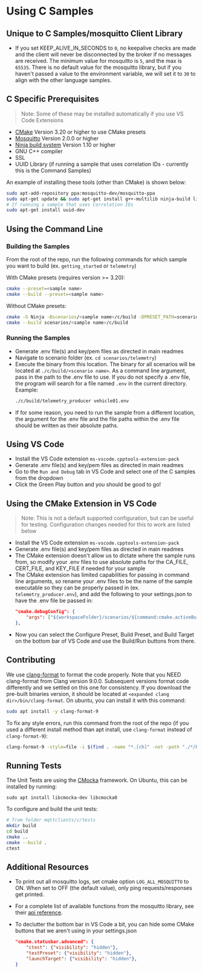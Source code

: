 # Using C Samples

## Unique to C Samples/mosquitto Client Library

- If you set KEEP_ALIVE_IN_SECONDS to `0`, no keepalive checks are made and the client will never be disconnected by the broker if no messages are received. The minimum value for mosquitto is `5`, and the max is `65535`. There is no default value for the mosquitto library, but if you haven't passed a value to the environment variable, we will set it to `30` to align with the other language samples.

## C Specific Prerequisites

> Note: Some of these may be installed automatically if you use VS Code Extensions
- [CMake](https://cmake.org/download/) Version 3.20 or higher to use CMake presets
- [Mosquitto](https://mosquitto.org/download/) Version 2.0.0 or higher
- [Ninja build system](https://github.com/ninja-build/ninja/releases) Version 1.10 or higher
- GNU C++ compiler
- SSL
- UUID Library (if running a sample that uses correlation IDs - currently this is the Command Samples)

An example of installing these tools (other than CMake) is shown below:

``` bash
sudo apt-add-repository ppa:mosquitto-dev/mosquitto-ppa
sudo apt-get update && sudo apt-get install g++-multilib ninja-build libmosquitto-dev libssl-dev -y
# If running a sample that uses Correlation IDs
sudo apt-get install uuid-dev
```

## Using the Command Line

### Building the Samples

From the root of the repo, run the following commands for which sample you want to build (ex. `getting_started` or `telemetry`)

With CMake presets (requires version >= 3.20):

``` bash
cmake --preset=<sample name>
cmake --build --preset=<sample name>
```

Without CMake presets:

``` bash
cmake -G Ninja -Bscenarios/<sample name>/c/build -DPRESET_PATH=scenarios/<sample name>/c .
cmake --build scenarios/<sample name>/c/build
```

### Running the Samples

- Generate .env file(s) and key/pem files as directed in main readmes
- Navigate to scenario folder (ex. `cd scenarios/telemetry`)
- Execute the binary from this location. The binary for all scenarios will be located at `./c/build/<scenario name>`. As a command line argument, pass in the path to the .env file to use. If you do not specify a .env file, the program will search for a file named `.env` in the current directory. Example:
    ``` bash
    ./c/build/telemetry_producer vehicle01.env
    ```
- If for some reason, you need to run the sample from a different location, the argument for the .env file and the file paths within the .env file should be written as their absolute paths.

## Using VS Code

- Install the VS Code extension `ms-vscode.cpptools-extension-pack`
- Generate .env file(s) and key/pem files as directed in main readmes
- Go to the `Run and Debug` tab in VS Code and select one of the C samples from the dropdown
- Click the Green Play button and you should be good to go!

## Using the CMake Extension in VS Code

> Note: This is not a default supported configuration, but can be useful for testing. Configuration changes needed for this to work are listed below

- Install the VS Code extension `ms-vscode.cpptools-extension-pack`
- Generate .env file(s) and key/pem files as directed in main readmes
- The CMake extension doesn't allow us to dictate where the sample runs from, so modify your .env files to use absolute paths for the CA_FILE, CERT_FILE, and KEY_FILE if needed for your sample
- The CMake extension has limited capabilities for passing in command line arguments, so rename your .env files to be the name of the sample executable so they can be properly passed in (ex. `telemetry_producer.env`), and add the following to your settings.json to have the .env file be passed in:
    ```json
    "cmake.debugConfig": {
        "args": ["${workspaceFolder}/scenarios/${command:cmake.activeBuildPresetName}/${command:cmake.buildTargetName}.env"],
    },
    ```
- Now you can select the Configure Preset, Build Preset, and Build Target on the bottom bar of VS Code and use the Build/Run buttons from there.

## Contributing

We use [clang-format](https://releases.llvm.org/download.html#9.0.0) to format the code properly. Note that you NEED clang-format from Clang version 9.0.0. Subsequent versions format code differently and we settled on this one for consistency. If you download the pre-built binaries version, it should be located at `<expanded clang dir>/bin/clang-format`. On ubuntu, you can install it with this command:

``` bash
sudo apt install -y clang-format-9
```

To fix any style errors, run this command from the root of the repo (if you used a different install method than apt install, use `clang-format` instead of `clang-format-9`):

``` bash
clang-format-9 -style=file -i $(find . -name "*.[ch]" -not -path "./*/build/*")
```

## Running Tests
The Unit Tests are using the [CMocka](https://cmocka.org/) framework.
On Ubuntu, this can be installed by running:

`sudo apt install libcmocka-dev libcmocka0`

To configure and build the unit tests:

```bash
# from folder mqttclients/c/tests
mkdir build
cd build
cmake ..
cmake --build .
ctest
```

## Additional Resources

- To print out all mosquitto logs, set cmake option `LOG_ALL_MOSQUITTO` to ON. When set to OFF (the default value), only ping requests/responses get printed.
- For a complete list of available functions from the mosquitto library, see their [api reference](https://mosquitto.org/api/files/mosquitto-h.html).
- To declutter the bottom bar in VS Code a bit, you can hide some CMake buttons that we aren't using in your settings.json

    ``` json
    "cmake.statusbar.advanced": {
        "ctest": {"visibility": "hidden"},
        "testPreset": {"visibility": "hidden"},
        "launchTarget": {"visibility": "hidden"},
    }
    ```